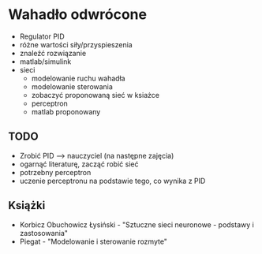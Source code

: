 # Wahadło odwrócone

- Regulator PID
- różne wartości siły/przyspieszenia
- znaleźć rozwiązanie
- matlab/simulink
- sieci
	- modelowanie ruchu wahadła
	- modelowanie sterowania
	- zobaczyć proponowaną sieć w ksiażce
	- perceptron
	- matlab proponowany

## TODO
- Zrobić PID --> nauczyciel (na następne zajęcia)
- ogarnąć literaturę, zacząć robić sieć
- potrzebny perceptron
- uczenie perceptronu na podstawie tego, co wynika z PID

## Książki
- Korbicz Obuchowicz Łysiński - "Sztuczne sieci neuronowe - podstawy i zastosowania"
- Piegat - "Modelowanie i sterowanie rozmyte"